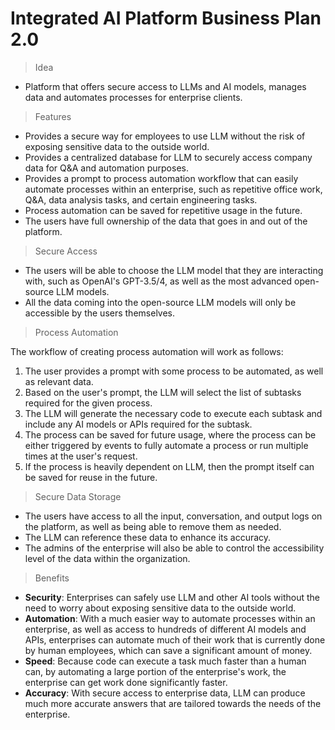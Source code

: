# Integrated AI Platform Business Plan 2.0

> Idea

- Platform that offers secure access to LLMs and AI models, manages data and automates processes for enterprise clients.

> Features

- Provides a secure way for employees to use LLM without the risk of exposing sensitive data to the outside world.
- Provides a centralized database for LLM to securely access company data for Q&A and automation purposes.
- Provides a prompt to process automation workflow that can easily automate processes within an enterprise, such as repetitive office work, Q&A, data analysis tasks, and certain engineering tasks.
- Process automation can be saved for repetitive usage in the future.
- The users have full ownership of the data that goes in and out of the platform.

> Secure Access

- The users will be able to choose the LLM model that they are interacting with, such as OpenAI's GPT-3.5/4, as well as the most advanced open-source LLM models.
- All the data coming into the open-source LLM models will only be accessible by the users themselves.

> Process Automation

The workflow of creating process automation will work as follows:
1. The user provides a prompt with some process to be automated, as well as relevant data.
2. Based on the user's prompt, the LLM will select the list of subtasks required for the given process.
3. The LLM will generate the necessary code to execute each subtask and include any AI models or APIs required for the subtask.
4. The process can be saved for future usage, where the process can be either triggered by events to fully automate a process or run multiple times at the user's request.
5. If the process is heavily dependent on LLM, then the prompt itself can be saved for reuse in the future.

> Secure Data Storage

- The users have access to all the input, conversation, and output logs on the platform, as well as being able to remove them as needed.
- The LLM can reference these data to enhance its accuracy.
- The admins of the enterprise will also be able to control the accessibility level of the data within the organization.

> Benefits

- **Security**: Enterprises can safely use LLM and other AI tools without the need to worry about exposing sensitive data to the outside world.
- **Automation**: With a much easier way to automate processes within an enterprise, as well as access to hundreds of different AI models and APIs, enterprises can automate much of their work that is currently done by human employees, which can save a significant amount of money.
- **Speed**: Because code can execute a task much faster than a human can, by automating a large portion of the enterprise's work, the enterprise can get work done significantly faster.
- **Accuracy**: With secure access to enterprise data, LLM can produce much more accurate answers that are tailored towards the needs of the enterprise.
